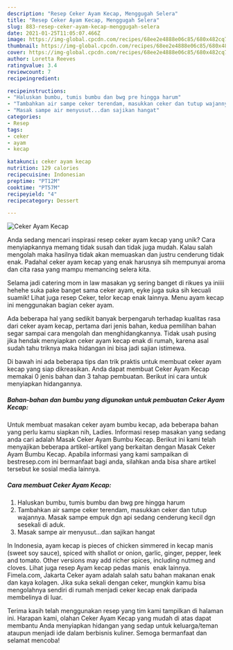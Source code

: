 ```yaml
---
description: "Resep Ceker Ayam Kecap, Menggugah Selera"
title: "Resep Ceker Ayam Kecap, Menggugah Selera"
slug: 883-resep-ceker-ayam-kecap-menggugah-selera
date: 2021-01-25T11:05:07.466Z
image: https://img-global.cpcdn.com/recipes/68ee2e4888e06c85/680x482cq70/ceker-ayam-kecap-foto-resep-utama.jpg
thumbnail: https://img-global.cpcdn.com/recipes/68ee2e4888e06c85/680x482cq70/ceker-ayam-kecap-foto-resep-utama.jpg
cover: https://img-global.cpcdn.com/recipes/68ee2e4888e06c85/680x482cq70/ceker-ayam-kecap-foto-resep-utama.jpg
author: Loretta Reeves
ratingvalue: 3.4
reviewcount: 7
recipeingredient:

recipeinstructions:
- "Haluskan bumbu, tumis bumbu dan bwg pre hingga harum"
- "Tambahkan air sampe ceker terendam, masukkan ceker dan tutup wajannya. Masak sampe empuk dgn api sedang cenderung kecil dgn sesekali di aduk."
- "Masak sampe air menyusut...dan sajikan hangat"
categories:
- Resep
tags:
- ceker
- ayam
- kecap

katakunci: ceker ayam kecap 
nutrition: 129 calories
recipecuisine: Indonesian
preptime: "PT12M"
cooktime: "PT57M"
recipeyield: "4"
recipecategory: Dessert

---
```



![Ceker Ayam Kecap](https://img-global.cpcdn.com/recipes/68ee2e4888e06c85/680x482cq70/ceker-ayam-kecap-foto-resep-utama.jpg)

Anda sedang mencari inspirasi resep ceker ayam kecap yang unik? Cara menyiapkannya memang tidak susah dan tidak juga mudah. Kalau salah mengolah maka hasilnya tidak akan memuaskan dan justru cenderung tidak enak. Padahal ceker ayam kecap yang enak harusnya sih mempunyai aroma dan cita rasa yang mampu memancing selera kita.

Selama jadi catering mom in law masakan yg sering banget di rikues ya iniiii hehehe suka pake banget sama ceker ayam, eyke juga suka sih kecuali suamik! Lihat juga resep Ceker, telor kecap enak lainnya. Menu ayam kecap ini menggunakan bagian ceker ayam.

Ada beberapa hal yang sedikit banyak berpengaruh terhadap kualitas rasa dari ceker ayam kecap, pertama dari jenis bahan, kedua pemilihan bahan segar sampai cara mengolah dan menghidangkannya. Tidak usah pusing jika hendak menyiapkan ceker ayam kecap enak di rumah, karena asal sudah tahu triknya maka hidangan ini bisa jadi sajian istimewa.


Di bawah ini ada beberapa tips dan trik praktis untuk membuat ceker ayam kecap yang siap dikreasikan. Anda dapat membuat Ceker Ayam Kecap memakai 0 jenis bahan dan 3 tahap pembuatan. Berikut ini cara untuk menyiapkan hidangannya.

<!--inarticleads1-->

##### Bahan-bahan dan bumbu yang digunakan untuk pembuatan Ceker Ayam Kecap:



Untuk membuat masakan ceker ayam bumbu kecap, ada beberapa bahan yang perlu kamu siapkan nih, Ladies. Informasi resep masakan yang sedang anda cari adalah Masak Ceker Ayam Bumbu Kecap. Berikut ini kami telah menyajikan beberapa artikel-artikel yang berkaitan dengan Masak Ceker Ayam Bumbu Kecap. Apabila informasi yang kami sampaikan di bestresep.com ini bermanfaat bagi anda, silahkan anda bisa share artikel tersebut ke sosial media lainnya. 

<!--inarticleads2-->

##### Cara membuat Ceker Ayam Kecap:

1. Haluskan bumbu, tumis bumbu dan bwg pre hingga harum
1. Tambahkan air sampe ceker terendam, masukkan ceker dan tutup wajannya. Masak sampe empuk dgn api sedang cenderung kecil dgn sesekali di aduk.
1. Masak sampe air menyusut...dan sajikan hangat


In Indonesia, ayam kecap is pieces of chicken simmered in kecap manis (sweet soy sauce), spiced with shallot or onion, garlic, ginger, pepper, leek and tomato. Other versions may add richer spices, including nutmeg and cloves. Lihat juga resep Ayam kecap pedas manis ️ enak lainnya. Fimela.com, Jakarta Ceker ayam adalah salah satu bahan makanan enak dan kaya kolagen. Jika suka sekali dengan ceker, mungkin kamu bisa mengolahnya sendiri di rumah menjadi ceker kecap enak daripada membelinya di luar. 

Terima kasih telah menggunakan resep yang tim kami tampilkan di halaman ini. Harapan kami, olahan Ceker Ayam Kecap yang mudah di atas dapat membantu Anda menyiapkan hidangan yang sedap untuk keluarga/teman ataupun menjadi ide dalam berbisnis kuliner. Semoga bermanfaat dan selamat mencoba!
